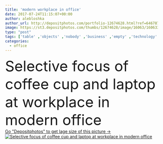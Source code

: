 ```yaml
---
title: 'modern workplace in office'
date: 2017-07-24T11:15:07+00:00
author: alebloshka
author_url: http://depositphotos.com/portfolio-12674628.html?ref=64678756
image: https://st3.depositphotos.com/thumbs/12674628/image/16063/160633206/api_thumb_450.jpg?forcejpeg=true
type: "post"
tags: ['table' ,'objects' ,'nobody' ,'business' ,'empty' ,'technology' ,'caffeine' ,'drink' ,'office' ,'aromatic' ,'beverage' ,'electronic' ,'mobility' ,'wireless' ,'working' ,'laptop' ,'network' ,'indoors' ,'aroma' ,'workplace' ,'appliance' ,'smartphone' ,'notebooks' ,'gadgets' ,'copy space' ,'selective focus' ,'coffee cup' ,'digital devices' ]
categories: 
  - office
---
```

<div aling="center">
            <font size="60"> Selective focus of coffee cup and laptop at workplace in modern office</font>   
</div>
<div>
    <a href='https://depositphotos.com/160633206/stock-photo-modern-workplace-in-office.html?ref=64678756' target=_blank > Go "Depositphotos" to get lage size of this picture ->
        <img href='https://depositphotos.com/160633206/stock-photo-modern-workplace-in-office.html?ref=64678756' src='https://st3.depositphotos.com/12674628/16063/i/950/depositphotos_160633206-stock-photo-modern-workplace-in-office.jpg?forcejpeg=true' alt='Selective focus of coffee cup and laptop at workplace in modern office' >
    </a>
</div>
